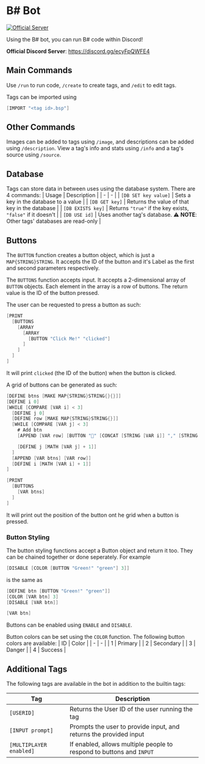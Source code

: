# B# Bot
[![Official Server](https://img.shields.io/discord/903380812135825459?logo=Discord&logoColor=ffffff&style=for-the-badge)](https://discord.gg/ecyFpQWFE4) 

Using the B# bot, you can run B# code within Discord!

**Official Discord Server**: https://discord.gg/ecyFpQWFE4

## Main Commands
Use `/run` to run code, `/create` to create tags, and `/edit` to edit tags.

Tags can be imported using
```scala
[IMPORT "<tag id>.bsp"]
```

## Other Commands
Images can be added to tags using `/image`, and descriptions can be added using `/description`. View a tag's info and stats using `/info` and a tag's source using `/source`.

## Database
Tags can store data in between uses using the database system. There are 4 commands:
| Usage | Description |
| - | - |
| `[DB SET key value]` | Sets a key in the database to a value |
| `[DB GET key]` | Returns the value of that key in the database |
| `[DB EXISTS key]` | Returns `"true"` if the key exists, `"false"` if it doesn't |
| `[DB USE id]` | Uses another tag's database. :warning: **NOTE**: Other tags' databases are read-only |

## Buttons
The `BUTTON` function creates a button object, which is just a `MAP{STRING}STRING`. It accepts the ID of the button and it's Label as the first and second parameters respectively.

The `BUTTONS` function accepts input. It accepts a 2-dimensional array of `BUTTON` objects. Each element in the array is a row of buttons. The return value is the ID of the button pressed. 

The user can be requested to press a button as such:
```scala
[PRINT 
  [BUTTONS
    [ARRAY
      [ARRAY
        [BUTTON "Click Me!" "clicked"]
      ]
    ]
  ]
]
```
It will print `clicked` (the ID of the button) when the button is clicked.

A grid of buttons can be generated as such:
```scala
[DEFINE btns [MAKE MAP{STRING}STRING{}{}]]
[DEFINE i 0]
[WHILE [COMPARE [VAR i] < 3]
  [DEFINE j 0]
  [DEFINE row [MAKE MAP{STRING}STRING{}]]
  [WHILE [COMPARE [VAR j] < 3]
    # Add btn
    [APPEND [VAR row] [BUTTON "🔲" [CONCAT [STRING [VAR i]] "," [STRING [VAR j]]]]]

    [DEFINE j [MATH [VAR j] + 1]]
  ]
  [APPEND [VAR btns] [VAR row]]
  [DEFINE i [MATH [VAR i] + 1]]
]

[PRINT 
  [BUTTONS 
    [VAR btns]
  ]
]
```
It will print out the position of the button ont he grid when a button is pressed.


### Button Styling
The button styling functions accept a Button object and return it too. They can be chained together or done seperately. For example
```scala
[DISABLE [COLOR [BUTTON "Green!" "green"] 3]]
```
is the same as
```scala
[DEFINE btn [BUTTON "Green!" "green"]]
[COLOR [VAR btn] 3]
[DISABLE [VAR btn]]

[VAR btn]
```

Buttons can be enabled using `ENABLE` and `DISABLE`.

Button colors can be set using the `COLOR` function. The following button colors are available:
| ID | Color |
| - | - |
| 1 | Primary |
| 2 | Secondary |
| 3 | Danger |
| 4 | Success | 

## Additional Tags
The following tags are available in the bot in addition to the builtin tags:

| Tag | Description |
| - | - |
| `[USERID]` | Returns the User ID of the user running the tag |
| `[INPUT prompt]` | Prompts the user to provide input, and returns the provided input |
| `[MULTIPLAYER enabled]` | If enabled, allows multiple people to respond to buttons and `INPUT` |